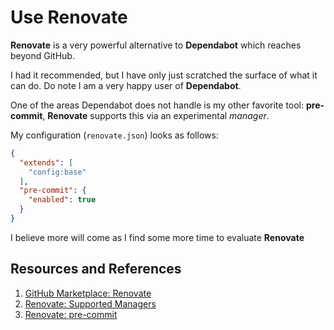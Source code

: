 # Use Renovate

**Renovate**  is a very powerful alternative to **Dependabot** which reaches beyond GitHub.

I had it recommended, but I have only just scratched the surface of what it can do. Do note I am a very happy user of **Dependabot**.

One of the areas Dependabot does not handle is my other favorite tool: **pre-commit**, **Renovate** supports this via an experimental _manager_.

My configuration (`renovate.json`) looks as follows:

```json
{
  "extends": [
    "config:base"
  ],
  "pre-commit": {
    "enabled": true
  }
}
```

I believe more will come as I find some more time to evaluate **Renovate**

## Resources and References

1. [GitHub Marketplace: Renovate](https://github.com/marketplace/renovate)
1. [Renovate: Supported Managers](https://docs.renovatebot.com/modules/manager/#supported-managers)
1. [Renovate: pre-commit](https://docs.renovatebot.com/modules/manager/pre-commit/)
